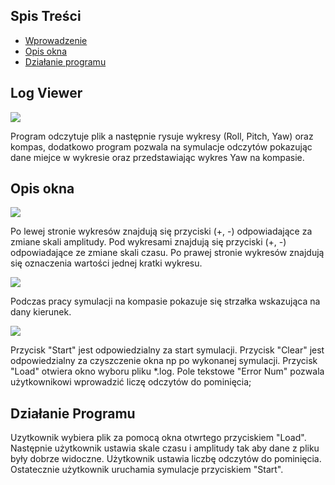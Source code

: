 ## Spis Treści
* [Wprowadzenie](#log-viewer)
* [Opis okna](#opis-okna)
* [Działanie programu](#działanie-programu)
## Log Viewer
![](https://github.com/Niviann/robot-log-viewer/readme/proj3main.png)

Program odczytuje plik a następnie rysuje wykresy (Roll, Pitch, Yaw) oraz kompas, dodatkowo program pozwala na symulacje odczytów pokazując dane miejce w wykresie oraz przedstawiając wykres Yaw na kompasie.
## Opis okna
![](https://github.com/Niviann/robot-log-viewer/readme/window_desc_proj3.png)

Po lewej stronie wykresów znajdują się przyciski (+, -) odpowiadające za zmiane skali amplitudy.
Pod wykresami znajdują się przyciski (+, -) odpowiadające ze zmiane skali czasu.
Po prawej stronie wykresów znajdują się oznaczenia wartości jednej kratki wykresu.

![](https://github.com/Niviann/robot-log-viewer/readme/kompas_proj3.png)

Podczas pracy symulacji na kompasie pokazuje się strzałka wskazująca na dany kierunek.

![](https://github.com/Niviann/robot-log-viewer/readme/buttons_proj3.png)

Przycisk "Start" jest odpowiedzialny za start symulacji.
Przycisk "Clear" jest odpowiedzialny za czyszczenie okna np po wykonanej symulacji.
Przycisk "Load" otwiera okno wyboru pliku *.log.
Pole tekstowe "Error Num" pozwala użytkownikowi wprowadzić liczę odczytów do pominięcia;
## Działanie Programu
Uzytkownik wybiera plik za pomocą okna otwrtego przyciskiem "Load".
Następnie użytkownik ustawia skale czasu i amplitudy tak aby dane z pliku były dobrze widoczne.
Użytkownik ustawia liczbę odczytów do pominięcia.
Ostatecznie użytkownik uruchamia symulacje przyciskiem "Start".
